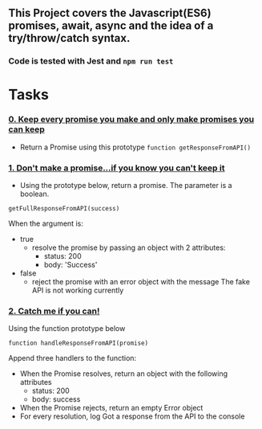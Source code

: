## This Project covers the Javascript(ES6) promises, await, async and the idea of a try/throw/catch syntax.

### Code is tested with Jest and `npm run test`

# Tasks

### [0. Keep every promise you make and only make promises you can keep](./0-promise.js)
- Return a Promise using this prototype `function getResponseFromAPI()`

### [1. Don't make a promise...if you know you can't keep it](./1-promise.js)
- Using the prototype below, return a promise. The parameter is a boolean.
```
getFullResponseFromAPI(success)
```
When the argument is:

- true
  - resolve the promise by passing an object with 2 attributes:
    - status: 200
    - body: 'Success'
- false
  - reject the promise with an error object with the message The  fake API is not working currently

### [2. Catch me if you can!](./2-then.js)
Using the function prototype below
```
function handleResponseFromAPI(promise)
```
Append three handlers to the function:

- When the Promise resolves, return an object with the following    attributes
  - status: 200
  - body: success
- When the Promise rejects, return an empty Error object
- For every resolution, log Got a response from the API to the console